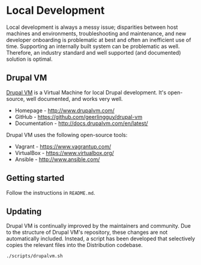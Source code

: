 # Local Development

Local development is always a messy issue; disparities between host machines and environments, troubleshooting and maintenance, and new developer onboarding is problematic at best and often an inefficient use of time. Supporting an internally built system can be problematic as well. Therefore, an industry standard and well supported (and documented) solution is optimal.

## Drupal VM

[Drupal VM](http://www.drupalvm.com/) is a Virtual Machine for local Drupal development. It's open-source, well documented, and works very well.

* Homepage - http://www.drupalvm.com/
* GitHub - https://github.com/geerlingguy/drupal-vm
* Documentation - http://docs.drupalvm.com/en/latest/

Drupal VM uses the following open-source tools:

* Vagrant - https://www.vagrantup.com/
* VirtualBox - https://www.virtualbox.org/
* Ansible - http://www.ansible.com/

## Getting started

Follow the instructions in `README.md`.

## Updating

Drupal VM is continually improved by the maintainers and community. Due to the structure of Drupal VM's repository, these changes are not automatically included. Instead, a script has been developed that selectively copies the relevant files into the Distribution codebase.

```bash
./scripts/drupalvm.sh
```
